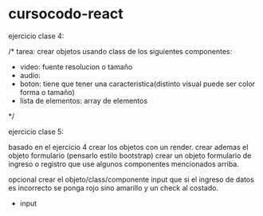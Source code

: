 # cursocodo-react

ejercicio clase 4:

/\*
tarea:
crear objetos usando class de los siguientes componentes:

- video: fuente resolucion o tamaño
- audio:
- boton: tiene que tener una caracteristica(distinto visual puede ser color forma o tamaño)
- lista de elementos: array de elementos

\*/

ejercicio clase 5:

basado en el ejercicio 4 crear los objetos con un render. crear ademas el objeto formulario (pensarlo estilo bootstrap)
crear un objeto formulario de ingreso o registro que use algunos componentes mencionados arriba.

opcional
crear el objeto/class/componente input que si el ingreso de datos es incorrecto se ponga rojo sino amarillo y un check al costado.

- input

